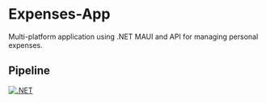 # Expenses-App
Multi-platform application using .NET MAUI and API for managing personal expenses.

## Pipeline
[![.NET](https://github.com/BeePM/Expenses-App/actions/workflows/dotnet.yml/badge.svg)](https://github.com/BeePM/Expenses-App/actions/workflows/dotnet.yml)

